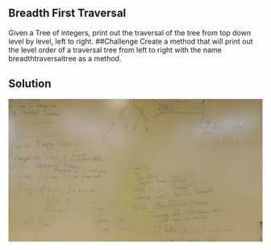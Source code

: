 ## Breadth First Traversal
Given a Tree of integers, print out the traversal of the tree from top down level by level, left to right.
##Challenge
Create a method that will print out the level order of a traversal tree from left to right with the name
breadthtraversaltree as a method.
## Solution
<img src="../assets/breadth.jpg" alt="whiteboard breadth"/>
